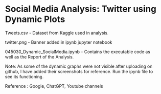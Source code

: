 # Social Media Analysis: Twitter using Dynamic Plots

Tweets.csv - Dataset from Kaggle used in analysis.

twitter.png - Banner added in ipynb jupyter notebook

045030_Dynamic_SocialMedia.ipynb - Contains the executable code as well as the Report of the Analysis.

Note: As some of the dynamic graphs were not visible after uploading on github, I have added their screenshots for reference. Run the ipynb file to see its functioning.

Reference : Google, ChatGPT,  Youtube channels 
